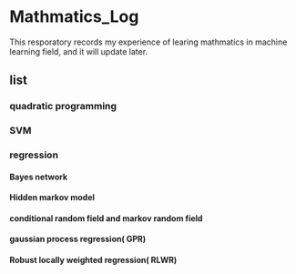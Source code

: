 # Mathmatics_Log
This resporatory records my experience of learing mathmatics in machine learning field, and it will update later.

## list
### quadratic programming
### SVM
### regression
#### Bayes network
#### Hidden markov model
#### conditional random field and markov random field
#### gaussian process regression( GPR)
#### Robust locally weighted regression( RLWR)

